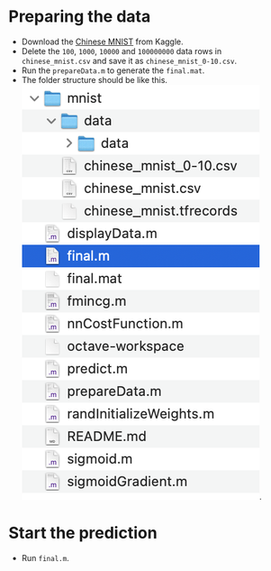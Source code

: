 # Preparing the data
- Download the [Chinese MNIST](https://www.kaggle.com/datasets/gpreda/chinese-mnist) from Kaggle.
- Delete the `100`, `1000`, `10000` and `100000000` data rows in `chinese_mnist.csv` and save it as `chinese_mnist_0-10.csv`.
- Run the `prepareData.m` to generate the `final.mat`.
- The folder structure should be like this.  
![this](folder-structure.png).

# Start the prediction
- Run `final.m`.